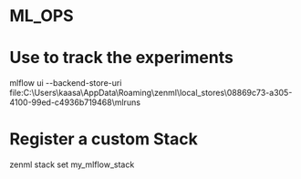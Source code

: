 # ML_OPS

# Use to track the experiments
mlflow ui --backend-store-uri file:C:\Users\kaasa\AppData\Roaming\zenml\local_stores\08869c73-a305-4100-99ed-c4936b719468\mlruns

# Register a custom Stack
zenml stack set my_mlflow_stack